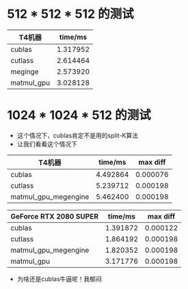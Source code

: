 


# 512 * 512 * 512 的测试

| T4机器  | time/ms  |
| ------- | -------- |
| cublas  | 1.317952 |
| cutlass | 2.614464 |
| meginge | 2.573920 |
| matmul_gpu | 3.028128 |






# 1024 * 1024 * 512 的测试

- 这个情况下，cublas肯定不是用的split-K算法
- 让我们看看这个情况下


| T4机器               | time/ms  | max diff |
| -------------------- | -------- | -------- |
| cublas               | 4.492864 | 0.000076 |
| cutlass              | 5.239712 | 0.000198 |
| matmul_gpu_megengine | 5.462400 | 0.000198 |



| GeForce RTX 2080  SUPER | time/ms  | max diff |
| ----------------------- | -------- | -------- |
| cublas                  | 1.391872 | 0.000122 |
| cutlass                 | 1.864192 | 0.000198 |
| matmul_gpu_megengine    | 1.820352 | 0.000198 |
| matmul_gpu              | 3.171776 | 0.000198 |




- 为啥还是cublas牛逼呢！我郁闷



